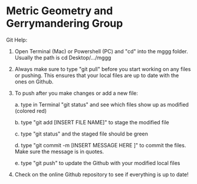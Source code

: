# Metric Geometry and Gerrymandering Group

Git Help:
1. Open Terminal (Mac) or Powershell (PC) and "cd" into the mggg folder. Usually the path is cd Desktop/.../mggg
2. Always make sure to type "git pull" before you start working on any files or pushing. This ensures that your local files are up to date with the ones on Github.
3. To push after you make changes or add a new file:
	
	a. type in Terminal "git status" and see which files show up as modified (colored red)
	
	b. type "git add [INSERT FILE NAME]" to stage the modified file
	
	c. type "git status" and the staged file should be green
	
	d. type "git commit -m [INSERT MESSAGE HERE ]" to commit the files. Make sure the message is in quotes.
	
	e. type "git push" to update the Github with your modified local files

4. Check on the online Github repository to see if everything is up to date!